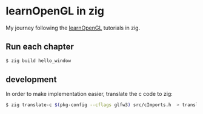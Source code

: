 # learnOpenGL in zig

My journey following the [learnOpenGL](https://learnopengl.com/) tutorials in zig.

## Run each chapter

```bash
$ zig build hello_window
```

## development

In order to make  implementation easier, translate the c code to zig:

```bash
$ zig translate-c $(pkg-config --cflags glfw3) src/cImports.h  > translated_c.zig
```
